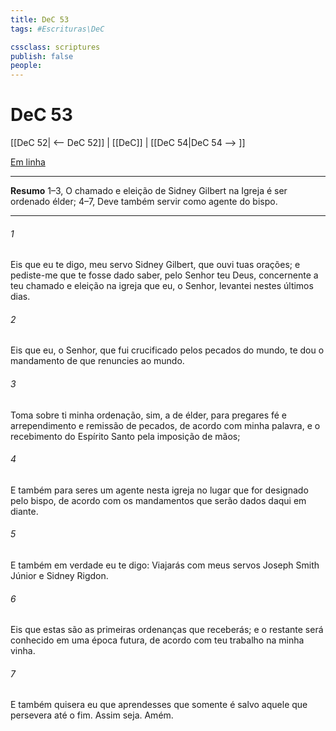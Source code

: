 ```yaml
---
title: DeC 53
tags: #Escrituras\DeC

cssclass: scriptures
publish: false
people:
---
```


# DeC 53
[[DeC 52| <-- DeC 52]] | [[DeC]] | [[DeC 54|DeC 54 --> ]]

[Em linha](https://churchofjesuschrist.org/study/scriptures/dc-testament/dc/53?lang=por)

---
__Resumo__
1–3, O chamado e eleição de Sidney Gilbert na Igreja é ser ordenado élder; 4–7, Deve também servir como agente do bispo.

---
###### 1 
Eis que eu te digo, meu servo Sidney Gilbert, que ouvi tuas orações; e pediste-me que te fosse dado saber, pelo Senhor teu Deus, concernente a teu chamado e eleição na igreja que eu, o Senhor, levantei nestes últimos dias.

###### 2 
Eis que eu, o Senhor, que fui crucificado pelos pecados do mundo, te dou o mandamento de que renuncies ao mundo.

###### 3 
Toma sobre ti minha ordenação, sim, a de élder, para pregares fé e arrependimento e remissão de pecados, de acordo com minha palavra, e o recebimento do Espírito Santo pela imposição de mãos;

###### 4 
E também para seres um agente nesta igreja no lugar que for designado pelo bispo, de acordo com os mandamentos que serão dados daqui em diante.

###### 5 
E também em verdade eu te digo: Viajarás com meus servos Joseph Smith Júnior e Sidney Rigdon.

###### 6 
Eis que estas são as primeiras ordenanças que receberás; e o restante será conhecido em uma época futura, de acordo com teu trabalho na minha vinha.

###### 7 
E também quisera eu que aprendesses que somente é salvo aquele que persevera até o fim. Assim seja. Amém.


